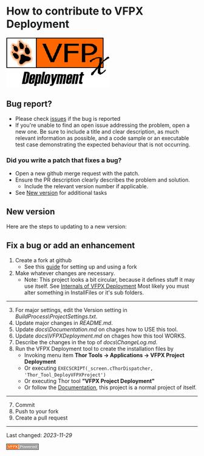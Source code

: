 # How to contribute to VFPX Deployment
![VFPX Deployment logo](../docs/Images/vfpxdeployment.png)
## Bug report?
- Please check [issues](https://github.com/VFPX/ObjectExplorer/issues) if the bug is reported
- If you're unable to find an open issue addressing the problem, open a new one. Be sure to include a title and clear description, as much relevant information as possible, and a code sample or an executable test case demonstrating the expected behaviour that is not occurring.

### Did you write a patch that fixes a bug?
- Open a new github merge request with the patch.
- Ensure the PR description clearly describes the problem and solution.
  - Include the relevant version number if applicable.
- See [New version](#new-version) for additional tasks

## New version
Here are the steps to updating to a new version:

## Fix a bug or add an enhancement

1. Create a fork at github
   - See this [guide](https://www.dataschool.io/how-to-contribute-on-github/) for setting up and using a fork
2. Make whatever changes are necessary.
   - Note: This project looks a bit circular, because it defines stuff it may use itself. See [Internals of VFPX Deployment](../docs/vfpxdeployment.md)
Most likely you must alter something in InstallFiles or it's sub folders.

---
3. For major settings, edit the Version setting in _BuildProcess\ProjectSettings.txt_.
4. Update major changes in _README.md_.
4. Update _docs\Documentation.md_ on chages how to USE this tool.
4. Update _docs\VFPXDeployment.md_  on chages how this tool WORKS.
5. Describe the changes in the top of _docs\ChangeLog.md_.
6. Run the VFPX Deployment tool to create the installation files by
    -   Invoking menu item  **Thor Tools -> Applications -> VFPX Project Deployment**  
    -   Or executing ```EXECSCRIPT(_screen.cThorDispatcher, 'Thor_Tool_DeployVFPXProject')``` 
    -   Or executing Thor tool **"VFPX Project Deployment"**
    -   Or follow the [Documentation](../docs/Documentation.md), this project is a normal project of itself.

---
7. Commit
8. Push to your fork
9. Create a pull request

----
Last changed: _2023-11-29_

![powered by VFPX](../docs/Images/vfpxpoweredby_alternative.gif "powered by VFPX")
